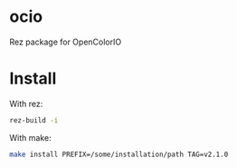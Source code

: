 # ocio
Rez package for OpenColorIO

# Install
With rez:
```bash
rez-build -i
```

With make:
```bash
make install PREFIX=/some/installation/path TAG=v2.1.0
```
